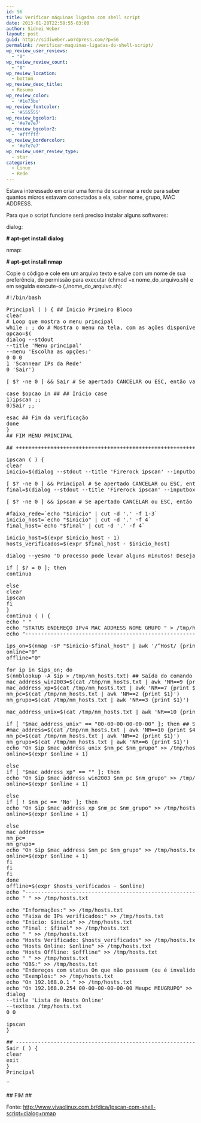 ```yaml
---
id: 56
title: Verificar máquinas ligadas com shell script
date: 2013-01-28T22:58:55-03:00
author: Sidnei Weber
layout: post
guid: http://sidiweber.wordpress.com/?p=56
permalink: /verificar-maquinas-ligadas-do-shell-script/
wp_review_user_reviews:
  - "0"
wp_review_review_count:
  - "0"
wp_review_location:
  - bottom
wp_review_desc_title:
  - Resumo
wp_review_color:
  - '#1e73be'
wp_review_fontcolor:
  - '#555555'
wp_review_bgcolor1:
  - '#e7e7e7'
wp_review_bgcolor2:
  - '#ffffff'
wp_review_bordercolor:
  - '#e7e7e7'
wp_review_user_review_type:
  - star
categories:
  - Linux
  - Rede
---
```

Estava interessado em criar uma forma de scannear a rede para saber quantos micros estavam conectados a ela, saber nome, grupo, MAC ADDRESS.

Para que o script funcione será preciso instalar alguns softwares:

dialog:

**\# apt-get install dialog**

nmap:

**\# apt-get install nmap**

Copie o código e cole em um arquivo texto e salve com um nome de sua preferência, de permissão para executar (chmod +x nome\_do\_arquivo.sh) e em seguida execute-o (./nome\_do\_arquivo.sh):

<pre class="lang:sh decode:true ">#!/bin/bash

Principal ( ) { ## Inicio Primeiro Bloco
clear
# Loop que mostra o menu principal
while : ; do # Mostra o menu na tela, com as ações disponíveis
opcao=$(
dialog --stdout
--title 'Menu principal'
--menu 'Escolha as opções:'
0 0 0
1 'Scannear IPs da Rede'
0 'Sair')

[ $? -ne 0 ] && Sair # Se apertado CANCELAR ou ESC, então vamos Sair...

case $opcao in ## ## Inicio case
1)ipscan ;;
0)Sair ;;

esac ## Fim da verificação
done
}
## FIM MENU PRINCIPAL

## ++++++++++++++++++++++++++++++++++++++++++++++++++++++++++++++++++++++++++++++++++++++++++++++++++ ##

ipscan ( ) {
clear
inicio=$(dialog --stdout --title 'Firerock ipscan' --inputbox 'Inicio (Ex.192.168.0.1)' 0 0 )

[ $? -ne 0 ] && Principal # Se apertado CANCELAR ou ESC, então vamos Sair...
final=$(dialog --stdout --title 'Firerock ipscan' --inputbox 'Final (Ex.192.168.0.254)' 0 0 )

[ $? -ne 0 ] && ipscan # Se apertado CANCELAR ou ESC, então vamos Sair...

#faixa_rede=`echo "$inicio" | cut -d '.' -f 1-3`
inicio_host=`echo "$inicio" | cut -d '.' -f 4`
final_host=`echo "$final" | cut -d '.' -f 4`

inicio_host=$(expr $inicio_host - 1)
hosts_verificados=$(expr $final_host - $inicio_host)

dialog --yesno 'O processo pode levar alguns minutos! Deseja Continuar?' 6 45

if [ $? = 0 ]; then
continua

else
clear
ipscan
fi
}
continua ( ) {
echo " "
echo "STATUS ENDEREÇO IPv4 MAC ADDRESS NOME GRUPO " &gt; /tmp/hosts.txt
echo "------------------------------------------------------------------------------------------" &gt;&gt; /tmp/hosts.txt

ips_on=$(nmap -sP "$inicio-$final_host" | awk '/^Host/ {print $2}')
online="0"
offline="0"

for ip in $ips_on; do
$(nmblookup -A $ip &gt; /tmp/nm_hosts.txt) ## Saída do comando é # entre clientes Windows e Unix (Linux)
mac_address_win2003=$(cat /tmp/nm_hosts.txt | awk 'NR==9 {print $4}')
mac_address_xp=$(cat /tmp/nm_hosts.txt | awk 'NR==7 {print $4}')
nm_pc=$(cat /tmp/nm_hosts.txt | awk 'NR==2 {print $1}')
nm_grupo=$(cat /tmp/nm_hosts.txt | awk 'NR==3 {print $1}')

mac_address_unix=$(cat /tmp/nm_hosts.txt | awk 'NR==10 {print $4}') ##inicio de verificação p/ ver se é cliente Unix

if [ "$mac_address_unix" == "00-00-00-00-00-00" ]; then ## Se $mac_address_unix for igual a 00-00-00-00-00-00 é um cliente unix
#mac_address=$(cat /tmp/nm_hosts.txt | awk 'NR==10 {print $4}')
nm_pc=$(cat /tmp/nm_hosts.txt | awk 'NR==2 {print $1}')
nm_grupo=$(cat /tmp/nm_hosts.txt | awk 'NR==6 {print $1}')
echo "On $ip $mac_address_unix $nm_pc $nm_grupo" &gt;&gt; /tmp/hosts.txt
online=$(expr $online + 1)

else
if [ "$mac_address_xp" == "" ]; then
echo "On $ip $mac_address_win2003 $nm_pc $nm_grupo" &gt;&gt; /tmp/hosts.txt
online=$(expr $online + 1)

else
if [ ! $nm_pc == 'No' ]; then
echo "On $ip $mac_address_xp $nm_pc $nm_grupo" &gt;&gt; /tmp/hosts.txt
online=$(expr $online + 1)

else
mac_address=
nm_pc=
nm_grupo=
echo "On $ip $mac_address $nm_pc $nm_grupo" &gt;&gt; /tmp/hosts.txt
online=$(expr $online + 1)
fi
fi
fi
done
offline=$(expr $hosts_verificados - $online)
echo "------------------------------------------------------------------------------------------" &gt;&gt; /tmp/hosts.txt
echo " " &gt;&gt; /tmp/hosts.txt

echo "Informações:" &gt;&gt; /tmp/hosts.txt
echo "Faixa de IPs verificados:" &gt;&gt; /tmp/hosts.txt
echo "Inicio: $inicio" &gt;&gt; /tmp/hosts.txt
echo "Final : $final" &gt;&gt; /tmp/hosts.txt
echo " " &gt;&gt; /tmp/hosts.txt
echo "Hosts Verificado: $hosts_verificados" &gt;&gt; /tmp/hosts.txt
echo "Hosts Online: $online" &gt;&gt; /tmp/hosts.txt
echo "Hosts Offline: $offline" &gt;&gt; /tmp/hosts.txt
echo " " &gt;&gt; /tmp/hosts.txt
echo "OBS:" &gt;&gt; /tmp/hosts.txt
echo "Endereços com status On que não possuem (ou é invalido) MAC ADDRESS, NOME, GRUPO ou qualquer um, geralmente são clientes UNIX." &gt;&gt; /tmp/hosts.txt
echo "Exemplos:" &gt;&gt; /tmp/hosts.txt
echo "On 192.168.0.1 " &gt;&gt; /tmp/hosts.txt
echo "On 192.168.0.254 00-00-00-00-00-00 Meupc MEUGRUPO" &gt;&gt; /tmp/hosts.txt
dialog
--title 'Lista de Hosts Online'
--textbox /tmp/hosts.txt
0 0

ipscan
}

## ------------------------------------------------------------------------------------------------------------------------------------------------------
Sair ( ) {
clear
exit
}
Principal</pre>

``

\## FIM ##

Fonte: http://www.vivaolinux.com.br/dica/Ipscan-com-shell-script+dialog+nmap